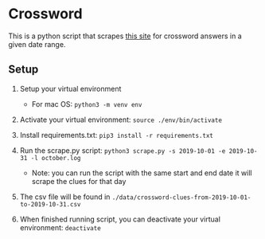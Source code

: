 # Crossword

This is a python script that scrapes [this site](https://nyxcrossword.com/) for crossword answers in a given date range.

## Setup

1. Setup your virtual environment
    - For mac OS: `python3 -m venv env`

2. Activate your virtual environment: `source ./env/bin/activate`

3. Install requirements.txt: `pip3 install -r requirements.txt`

4. Run the scrape.py script: `python3 scrape.py -s 2019-10-01 -e 2019-10-31 -l october.log`
    - Note: you can run the script with the same start and end date it will scrape the clues for that day

5. The csv file will be found in `./data/crossword-clues-from-2019-10-01-to-2019-10-31.csv`

6. When finished running script, you can deactivate your virtual environment: `deactivate`
